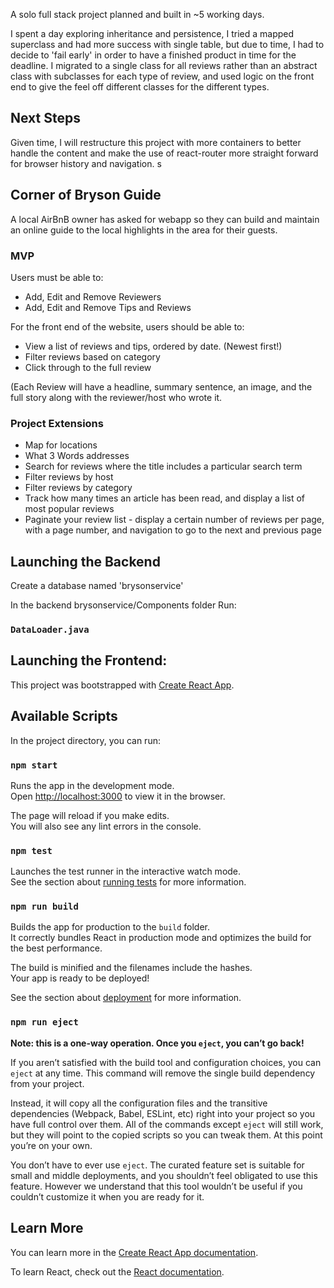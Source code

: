 A solo full stack project planned and built in ~5 working days.

I spent a day exploring inheritance and persistence, I tried a mapped superclass and had more success with single table, but due to time, I had to decide to 'fail early' in order to have a finished product in time for the deadline.  I migrated to a single class for all reviews rather than an abstract class with subclasses for each type of review, and used logic on the front end to give the feel off different classes for the different types.

## Next Steps

Given time, I will restructure this project with more containers to better handle the content and make the use of react-router more straight forward for browser history and navigation.
s

## Corner of Bryson Guide

A local AirBnB owner has asked for webapp so they can build and maintain an online guide to the local highlights in the area for their guests.

### MVP
Users must be able to:

* Add, Edit and Remove Reviewers
* Add, Edit and Remove Tips and Reviews

For the front end of the website, users should be able to:

* View a list of reviews and tips, ordered by date. (Newest first!)
* Filter reviews based on category
* Click through to the full review

(Each Review will have a headline, summary sentence, an image, and the full story along with the reviewer/host who wrote it.

### Project Extensions
* Map for locations
* What 3 Words addresses
* Search for reviews where the title includes a particular search term
* Filter reviews by host
* Filter reviews by category
* Track how many times an article has been read, and display a list of most popular reviews
* Paginate your review list - display a certain number of reviews per page, with a page number, and navigation to go to the next and previous page

## Launching the Backend

Create a database named 'brysonservice'

In the backend brysonservice/Components folder Run:

### `DataLoader.java`

## Launching the Frontend:
This project was bootstrapped with [Create React App](https://github.com/facebook/create-react-app).

## Available Scripts

In the project directory, you can run:

### `npm start`

Runs the app in the development mode.<br>
Open [http://localhost:3000](http://localhost:3000) to view it in the browser.

The page will reload if you make edits.<br>
You will also see any lint errors in the console.

### `npm test`

Launches the test runner in the interactive watch mode.<br>
See the section about [running tests](https://facebook.github.io/create-react-app/docs/running-tests) for more information.

### `npm run build`

Builds the app for production to the `build` folder.<br>
It correctly bundles React in production mode and optimizes the build for the best performance.

The build is minified and the filenames include the hashes.<br>
Your app is ready to be deployed!

See the section about [deployment](https://facebook.github.io/create-react-app/docs/deployment) for more information.

### `npm run eject`

**Note: this is a one-way operation. Once you `eject`, you can’t go back!**

If you aren’t satisfied with the build tool and configuration choices, you can `eject` at any time. This command will remove the single build dependency from your project.

Instead, it will copy all the configuration files and the transitive dependencies (Webpack, Babel, ESLint, etc) right into your project so you have full control over them. All of the commands except `eject` will still work, but they will point to the copied scripts so you can tweak them. At this point you’re on your own.

You don’t have to ever use `eject`. The curated feature set is suitable for small and middle deployments, and you shouldn’t feel obligated to use this feature. However we understand that this tool wouldn’t be useful if you couldn’t customize it when you are ready for it.

## Learn More

You can learn more in the [Create React App documentation](https://facebook.github.io/create-react-app/docs/getting-started).

To learn React, check out the [React documentation](https://reactjs.org/).
